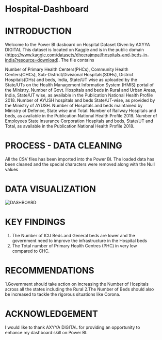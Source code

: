 # Hospital-Dashboard
# INTRODUCTION
Welcome to the Power BI dasboard on Hospital Dataset Given by AXYYA DIGITAL
This dataset is located on Kaggle and is in the public domain (https://www.kaggle.com/datasets/dheerajmpai/hospitals-and-beds-in-india?resource=download). The file contains

Number of Primary Health Centers(PHCs), Community Health Centers(CHCs), Sub-District/Divisional Hospitals(SDHs), District Hospitals(DHs) and beds, India, State/UT wise as uploaded by the State/UTs on the Health Management Information System (HMIS) portal of the Ministry.
Number of Govt. Hospitals and beds in Rural and Urban Areas, India, State/UT wise, as available in the Publication National Health Profile 2018.
Number of AYUSH hospitals and beds State/UT-wise, as provided by the Ministry of AYUSH.
Number of Hospitals and beds maintained by Ministry of Defence, State wise and Total.
Number of Railway Hospitals and beds, as available in the Publication National Health Profile 2018.
Number of Employees State Insurance Corporation Hospitals and beds, State/UT and Total, as available in the Publication National Health Profile 2018.

# PROCESS - DATA CLEANING
All the CSV files has been imported into the Power BI. The loaded data has been cleaned and the special characters were removed along with the Null values

# DATA VISUALIZATION
![DASHBOARD](https://github.com/Premnath1405/Hospital-Dashboard/assets/128468794/a6bd26d9-d751-4860-b2dd-e690e4591936)
# KEY FINDINGS
1. The Number of ICU Beds and General beds are lower and the government need to improve the infrastructure in the Hospital beds
2. The Total number of Primary Health Centres (PHC) in very low compared to CHC.
# RECOMMENDATIONS
1.Government should take action on increasing the Number of Hospitals across all the states including the Rural
2.The Number of Beds should also be increased to tackle the rigorous situations like Corona.

# ACKNOWLEDGEMENT
I would like to thank AXYYA DIGITAL for providing an opportunity to enhance my dashboard skill on Power BI.
